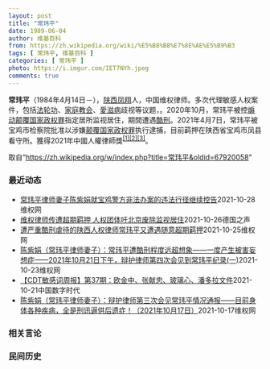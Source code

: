 ```yaml
---
layout: post
title: "常玮平"
date: 1989-06-04
author: 维基百科
from: https://zh.wikipedia.org/wiki/%E5%B8%B8%E7%8E%AE%E5%B9%B3
tags: [ 常玮平, 维基百科 ]
categories: [ 常玮平 ]
photo: https://i.imgur.com/IET7NYh.jpeg
comments: true
---
```

<div class="mw-parser-output">
<p><b>常玮平</b>（1984年4月14日<span class="useeditintro" title="Template:BLP editintro">－</span>），<a href="/wiki/%E9%99%95%E8%A5%BF" class="mw-redirect" title="陕西">陕西</a><a href="/wiki/%E5%87%A4%E7%BF%94" class="mw-redirect" title="凤翔">凤翔</a>人，中国维权律师。多次代理敏感人权案件，包括<a href="/wiki/%E6%B3%95%E8%BD%AE%E5%8A%9F" title="法轮功">法轮功</a>、<a href="/wiki/%E5%AE%B6%E5%BA%AD%E6%95%99%E4%BC%9A" class="mw-redirect" title="家庭教会">家庭教会</a>、<a href="/wiki/%E6%84%9B%E6%BB%8B%E7%97%85" class="mw-redirect" title="愛滋病">愛滋病</a>歧视等议题，。2020年10月，常玮平被控<a href="/wiki/%E7%85%BD%E5%8A%A8%E9%A2%A0%E8%A6%86%E5%9B%BD%E5%AE%B6%E6%94%BF%E6%9D%83%E7%BD%AA" title="煽动颠覆国家政权罪">煽动颠覆国家政权罪</a>指定居所监视居住，期間遭遇<a href="/wiki/%E9%85%B7%E5%88%91" title="酷刑">酷刑</a>。2021年4月7日，常玮平被宝鸡市检察院批准以涉嫌<a href="/wiki/%E9%A2%A0%E8%A6%86%E5%9B%BD%E5%AE%B6%E6%94%BF%E6%9D%83%E7%BD%AA" title="颠覆国家政权罪">颠覆国家政权罪</a>执行逮捕，目前羁押在陕西省宝鸡市凤县看守所。獲得2021年中國人權律師獎<sup id="cite_ref-1" class="reference"><a href="#cite_note-1">[1]</a></sup><sup id="cite_ref-2" class="reference"><a href="#cite_note-2">[2]</a></sup><sup id="cite_ref-3" class="reference"><a href="#cite_note-3">[3]</a></sup>。
</p>
</div><noscript><img src="//zh.wikipedia.org/wiki/Special:CentralAutoLogin/start?type=1x1" alt="" title="" width="1" height="1" style="border: none; position: absolute;"></noscript>
<div class="printfooter">取自“<a dir="ltr" href="https://zh.wikipedia.org/w/index.php?title=常玮平&amp;oldid=67920058">https://zh.wikipedia.org/w/index.php?title=常玮平&amp;oldid=67920058</a>”</div><div id="recent-news"><h3>最近动态</h3><ul><li><a href="https://nodebe4.github.io/waimei/2021-10-28/%E5%B8%B8%E7%8E%AE%E5%B9%B3%E5%BE%8B%E5%B8%88%E5%A6%BB%E5%AD%90%E9%99%88%E7%B4%AB%E5%A8%9F%E5%B0%B1%E5%AE%9D%E9%B8%A1%E8%AD%A6%E6%96%B9%E9%9D%9E%E6%B3%95%E5%8A%9E%E6%A1%88%E7%9A%84%E8%BF%9D%E6%B3%95%E8%A1%8C%E5%BE%84%E7%BB%A7%E7%BB%AD%E6%8E%A7%E5%91%8A" title="常玮平律师妻子陈紫娟就宝鸡警方非法办案的违法行径继续控告—— （维权网信息中心报道）2021年10月28日，本网获悉：常玮平律师妻子陈紫娟就宝鸡警方非法办案的违法行径继续控告。 陈紫娟今天通报：...">常玮平律师妻子陈紫娟就宝鸡警方非法办案的违法行径继续控告</a><time>2021-10-28</time><a class="tag">维权网</a></li>
<li><a href="https://nodebe4.github.io/waimei/2021-10-26/%E7%BB%B4%E6%9D%83%E5%BE%8B%E5%B8%88%E4%BC%A0%E9%81%AD%E8%B6%85%E6%9C%9F%E7%BE%81%E6%8A%BC-%E4%BA%BA%E6%9D%83%E5%9B%A2%E4%BD%93%E5%90%81%E5%8C%97%E4%BA%AC%E5%BA%9F%E9%99%A4%E7%9B%91%E8%A7%86%E5%B1%85%E4%BD%8F" title="维权律师传遭超期羁押 人权团体吁北京废除监视居住—— William Yang2021-10-26T05:47:29.272Z 常玮平因曾经历两个多月的酷刑折磨，导致他产生被害妄想症，认为自己的...">维权律师传遭超期羁押  人权团体吁北京废除监视居住</a><time>2021-10-26</time><a class="tag">德国之声</a></li>
<li><a href="https://nodebe4.github.io/waimei/2021-10-25/%E9%81%AD%E4%B8%A5%E9%87%8D%E9%85%B7%E5%88%91%E8%99%90%E5%BE%85%E7%9A%84%E9%99%95%E8%A5%BF%E4%BA%BA%E6%9D%83%E5%BE%8B%E5%B8%88%E5%B8%B8%E7%8E%AE%E5%B9%B3%E5%8F%88%E9%81%AD%E9%81%87%E9%9A%8F%E6%84%8F%E8%B6%85%E6%9C%9F%E7%BE%81%E6%8A%BC" title="遭严重酷刑虐待的陕西人权律师常玮平又遭遇随意超期羁押—— （维权网信息中心报道）2021年10月25日，本网获悉：遭受严重酷刑虐待的陕西人权律师常玮平又遭遇随意超期羁押。 据常玮平律师妻子陈紫娟...">遭严重酷刑虐待的陕西人权律师常玮平又遭遇随意超期羁押</a><time>2021-10-25</time><a class="tag">维权网</a></li>
<li><a href="https://nodebe4.github.io/waimei/2021-10-23/%E9%99%88%E7%B4%AB%E5%A8%9F-%E5%B8%B8%E7%8E%AE%E5%B9%B3%E5%BE%8B%E5%B8%88%E5%A6%BB%E5%AD%90-%E5%B8%B8%E7%8E%AE%E5%B9%B3%E9%81%AD%E9%85%B7%E5%88%91%E7%A8%8B%E5%BA%A6%E8%BF%9C%E8%B6%85%E6%83%B3%E8%B1%A1-%E4%B8%80%E5%BA%A6%E4%BA%A7%E7%94%9F%E8%A2%AB%E5%AE%B3%E5%A6%84%E6%83%B3%E7%97%87-2021%E5%B9%B410%E6%9C%882" title="陈紫娟（常玮平律师妻子）：常玮平遭酷刑程度远超想象——一度产生被害妄想症——2021年10月21日下午，辩护律师第四次会见到常玮平纪录(一)—— 这次会见，主要是讲述了指定居所监视居住期间酷刑对...">陈紫娟（常玮平律师妻子）：常玮平遭酷刑程度远超想象——一度产生被害妄想症——2021年10月21日下午，辩护律师第四次会见到常玮平纪录(一)</a><time>2021-10-23</time><a class="tag">维权网</a></li>
<li><a href="https://nodebe4.github.io/waimei/2021-10-21/CDT%E6%95%8F%E6%84%9F%E8%AF%8D%E5%91%A8%E6%8A%A5-%E7%AC%AC37%E6%9C%9F-%E6%AC%A7%E9%87%91%E4%B8%AD-%E5%BC%A0%E7%8C%AE%E5%BF%A0-%E7%8E%BB%E7%92%83%E5%BF%83-%E6%BD%98%E5%A4%9A%E6%8B%89%E6%96%87%E4%BB%B6" title="【CDT敏感词周报】第37期：欧金中、张献忠、玻璃心、潘多拉文件—— 上期内容：【CDT敏感词周报】第36期：方然、弦子败诉、常玮平、男同性恋 测试时间：2021年10月11日——10月19日 ...">【CDT敏感词周报】第37期：欧金中、张献忠、玻璃心、潘多拉文件</a><time>2021-10-21</time><a class="tag">中国数字时代</a></li>
<li><a href="https://nodebe4.github.io/waimei/2021-10-17/%E9%99%88%E7%B4%AB%E5%A8%9F-%E5%B8%B8%E7%8E%AE%E5%B9%B3%E5%BE%8B%E5%B8%88%E5%A6%BB%E5%AD%90-%E8%BE%A9%E6%8A%A4%E5%BE%8B%E5%B8%88%E7%AC%AC%E4%B8%89%E6%AC%A1%E4%BC%9A%E8%A7%81%E5%B8%B8%E7%8E%AE%E5%B9%B3%E6%83%85%E5%86%B5%E9%80%9A%E6%8A%A5-%E7%9B%AE%E5%89%8D%E8%BA%AB%E4%BD%93%E5%90%84%E7%A7%8D%E7%96%BE%E7%97%85-%E5%85%A8%E6%98%AF%E5%88%91%E8%AE%AF%E9%80%BC%E4%BE%9B%E5%90%8E%E9%81%97%E7%97%87" title="陈紫娟（常玮平律师妻子）：辩护律师第三次会见常玮平情况通报——目前身体各种疾病，全是刑讯逼供后遗症！（2021年10月17日）—— 常玮平正值壮年，被抓时才36岁，可是经过宝鸡市公安局常玮平专案...">陈紫娟（常玮平律师妻子）：辩护律师第三次会见常玮平情况通报——目前身体各种疾病，全是刑讯逼供后遗症！（2021年10月17日）</a><time>2021-10-17</time><a class="tag">维权网</a></li>
</ul></div><div id="open-opinion"><h3>相关言论</h3><ul></ul></div><div id="mjls-record"><h3>民间历史</h3><ul></ul></div>